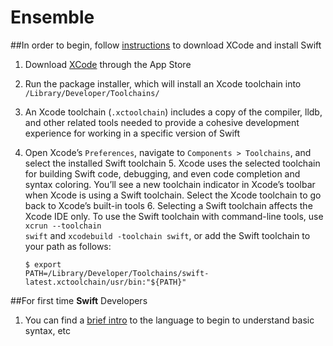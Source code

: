 # Ensemble

##In order to begin, follow [instructions](https://swift.org/getting-started/) to download XCode and install Swift

1. Download [XCode](https://itunes.apple.com/app/xcode/id497799835) through the App Store 

2. Run the package installer, which will install an Xcode toolchain into <code>/Library/Developer/Toolchains/</code>

3. An Xcode toolchain (<code>.xctoolchain</code>) includes a copy of the compiler, lldb, and other related tools needed to provide a cohesive development experience for working in a specific version of Swift 

4. Open Xcode’s <code>Preferences</code>, navigate to <code>Components > Toolchains</code>, and select the installed Swift toolchain 5. Xcode uses the selected toolchain for building Swift code, debugging, and even code completion and syntax coloring. You’ll see a new toolchain indicator in Xcode’s toolbar when Xcode is using a Swift toolchain. Select the Xcode toolchain to go back to Xcode’s built-in tools 6. Selecting a Swift toolchain affects the Xcode IDE only. To use the Swift toolchain with command-line tools, use <code>xcrun --toolchain swift</code> and <code>xcodebuild -toolchain swift</code>, or add the Swift toolchain to your path as follows:

    <code>$ export PATH=/Library/Developer/Toolchains/swift-latest.xctoolchain/usr/bin:"${PATH}"</code>

##For first time **Swift** Developers
1. You can find a [brief intro](https://developer.apple.com/library/prerelease/content/documentation/Swift/Conceptual/Swift_Programming_Language/GuidedTour.html#//apple_ref/doc/uid/TP40014097-CH2-ID1) to the language to begin to understand basic syntax, etc
